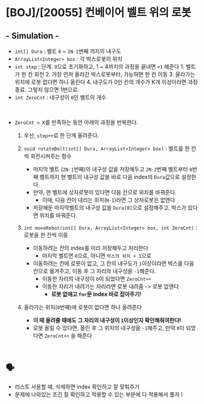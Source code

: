 # [BOJ]/[20055] 컨베이어 벨트 위의 로봇

## - Simulation -

* `int[] Dura` : 벨트 `0` ~ `2N-1`번째 까지의 내구도
* `ArrayList<Integer> box` : 각 박스로봇의 위치
* `int step` : 단계. `0`으로 초기화하고, 1 ~ 4까지의 과정을 끝내면 `+1` 해준다
  					1. 벨트가 한 칸 회전
     					2. 가장 먼저 올라간 박스로봇부터, 가능하면 한 칸 이동
     					3. 올라가는 위치에 로봇 없다면 하나 올린다
     					4. 내구도가 0인 칸의 개수가 K개 이상이라면 과정 종료. 그렇지 않으면 1번으로.
* `int ZeroCnt`  : 내구성이 `0`인 벨트의 개수

</br>

* `ZeroCnt < K`를 만족하는 동안 아래의 과정을 반복한다.

  1. 우선, `step++`로 한 단계 올려준다.

  2. `void rotateBelt(int[] Dura, ArrayList<Integer> box)` : 벨트를 한 칸씩 회전시켜주는 함수
     * 마지막 벨트 (`2N-1`번째)의 내구성 값을 저장해두고 `2N-2`번째 벨트부터 `0`번째 벨트까지 현 벨트의 내구성 값을 바로 다음 index의 `Dura`값으로 설정한다.
     * 만약, 현 벨트에 상자로봇이 있다면 다음 칸으로 위치를 바꿔준다.
       * 이때, 다음 칸이 내리는 위치(`N-1`)라면 그 상자로봇은 없앤다
     * 저장해둔 마지막벨트의 내구성 값을 `Dura[0]`으로 설정해주고, 박스가 있다면 위치를 바꿔준다.
  3. `int moveRobot(int[] Dura, ArrayList<Integer> box, int ZeroCnt)` : 로봇을 한 칸씩 이동
     * 이동하려는 칸의 index를 미리 저장해두고 처리한다
       * 마지막 벨트면 `0`으로, 아니면 `박스의 위치 + 1`으로
     * 이동하려는 칸에 로봇이 없고, 그 칸의 내구도가 `1`이상이라면 박스를 다음 칸으로 옮겨주고, 이동 후 그 자리의 내구성을 `-1`해준다. 
       * 이동한 자리의 내구성이 `0`이 되었다면 `ZeroCnt++`
       * 이동한 자리가 내려가는 자리라면 로봇 내려줌 -> 로봇 없앤다
         * **로봇 없애고 `for`문 index 바로 잡아주기!** 
  4. 올라가는 위치(`0`번째)에 로봇이 없다면 하나 올려준다
     * **이 때 올려줄 때에도 그 자리의 내구성이 `1`이상인지 확인해줘여한다!**
     * 로봇 올릴 수 있다면, 올린 후 그 위치의 내구성을 `-1`해주고, 만약 `0`이 되었다면 `ZeroCnt++` 을 해준다

</br>

## :speaking_head:

* 리스트 사용할 때, 삭제하면 index 확인하고 잘 맞춰주기
* 문제에 나와있는 조건 잘 확인하고 적용할 수 있는 부분에 다 적용해서 풀자 !